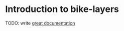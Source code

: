 # Introduction to bike-layers

TODO: write [great documentation](http://jacobian.org/writing/what-to-write/)
